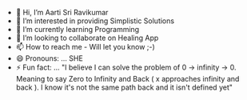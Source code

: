 - 👋 Hi, I’m Aarti Sri Ravikumar
- 👀 I’m interested in providing Simplistic Solutions
- 🌱 I’m currently learning Programming
- 💞️ I’m looking to collaborate on Healing App
- 📫 How to reach me - Will let you know ;-)
- 😄 Pronouns: ... SHE
- ⚡ Fun fact: ... "I believe I can solve the problem of 0 -> infinity -> 0. Meaning to say Zero to Infinity and Back ( x approaches infinity and back ). I know it's not the same path back and it isn't defined yet"

<!---
aartisr/aartisr is a ✨ special ✨ repository because its `README.md` (this file) appears on your GitHub profile.
You can click the Preview link to take a look at your changes.
--->
